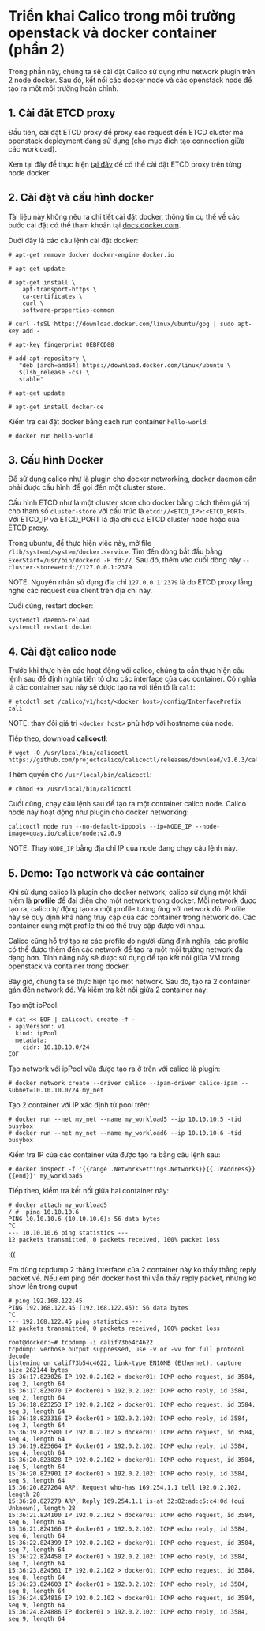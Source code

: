 # Triển khai Calico trong môi trường openstack và docker container (phần 2)

Trong phần này, chúng ta sẽ cài đặt Calico sử dụng như network plugin trên 2 node docker. Sau đó, kết nối các docker node và các openstack node để tạo ra một môi trường hoàn chỉnh.

## 1. Cài đặt ETCD proxy
Đầu tiên, cài đặt ETCD proxy để proxy các request đến ETCD cluster mà openstack deployment đang sử dụng (cho mục đích tạo connection giữa các workload).

Xem tại đây để thực hiện [tại đây](https://github.com/huynhducbk95/networking_document/blob/master/Calico_Document/calico_install.md#2-c%C3%A0i-%C4%91%E1%BA%B7t-etcd-cluster) để có thể cài đặt ETCD proxy trên từng node docker.

## 2. Cài đặt và cấu hình docker
Tài liệu này không nêu ra chi tiết cài đặt docker, thông tin cụ thể về các bước cài đặt có thể tham khoản tại [docs.docker.com](https://docs.docker.com/).

Dưới đây là các câu lệnh cài đặt docker:
```
# apt-get remove docker docker-engine docker.io

# apt-get update

# apt-get install \
    apt-transport-https \
    ca-certificates \
    curl \
    software-properties-common

# curl -fsSL https://download.docker.com/linux/ubuntu/gpg | sudo apt-key add -

# apt-key fingerprint 0EBFCD88

# add-apt-repository \
   "deb [arch=amd64] https://download.docker.com/linux/ubuntu \
   $(lsb_release -cs) \
   stable"

# apt-get update

# apt-get install docker-ce
```

Kiểm tra cài đặt docker bằng cách run container `hello-world`:

```
# docker run hello-world
```

## 3. Cấu hình Docker
Để sử dụng calico như là plugin cho docker networking, docker daemon cần phải được cấu hình để gọi đến một cluster store.

Cấu hình ETCD như là một cluster store cho docker bằng cách thêm giá trị cho tham số `cluster-store` với cấu trúc là `etcd://<ETCD_IP>:<ETCD_PORT>`. Với ETCD_IP và ETCD_PORT là địa chỉ của ETCD cluster node hoặc của ETCD proxy.

Trong ubuntu, để thực hiện việc này, mở file `/lib/systemd/system/docker.service`. Tìm đến dòng bắt đầu bằng `ExecStart=/usr/bin/dockerd -H fd://`. Sau đó, thêm vào cuối dòng này `--cluster-store=etcd://127.0.0.1:2379`

NOTE: Nguyên nhân sử dụng địa chỉ `127.0.0.1:2379` là do ETCD proxy lắng nghe các request của client trên địa chỉ này.

Cuối cùng, restart docker:

```
systemctl daemon-reload
systemctl restart docker
```

## 4. Cài đặt calico node

Trước khi thực hiện các hoạt động với calico, chúng ta cần thực hiện câu lệnh sau để định nghĩa tiền tố cho các interface của các container. Có nghĩa là các container sau này sẽ được tạo ra với tiền tố là `cali`:

```
# etcdctl set /calico/v1/host/<docker_host>/config/InterfacePrefix cali
```

NOTE: thay đổi giá trị `<docker_host>` phù hợp với hostname của node.

Tiếp theo, download **calicoctl**:

```
# wget -O /usr/local/bin/calicoctl https://github.com/projectcalico/calicoctl/releases/download/v1.6.3/calicoctl
```

Thêm quyền cho `/usr/local/bin/calicoctl`:

```
# chmod +x /usr/local/bin/calicoctl
```

Cuối cùng, chạy câu lệnh sau để tạo ra một container calico node. Calico node này hoạt động như plugin cho docker networking:

```
calicoctl node run --no-default-ippools --ip=NODE_IP --node-image=quay.io/calico/node:v2.6.9
```

NOTE: Thay `NODE_IP` bằng địa chỉ IP của node đang chạy câu lệnh này.

## 5. Demo: Tạo network và các container

Khi sử dụng calico là plugin cho docker network, calico sử dụng một khái niệm là **profile** để đại diện cho một network trong docker. Mỗi network được tạo ra, calico tự động tạo ra một profile tương ứng với network đó. Profile này sẽ quy định khả năng truy cập của các container trong network đó. Các container cùng một profile thì có thể truy cập được với nhau.

Calico cũng hỗ trợ tạo ra các profile do người dùng định nghĩa, các profile có thể được thêm đến các network để tạo ra một môi trường network đa dạng hơn. Tính năng này sẽ được sử dụng để tạo kết nối giữa VM trong openstack và container trong docker.

Bây giờ, chúng ta sẽ thực hiện tạo một network. Sau đó, tạo ra 2 container gán đến network đó. Và kiểm tra kết nối giứa 2 container này:

Tạo một ipPool:

```
# cat << EOF | calicoctl create -f -
- apiVersion: v1
  kind: ipPool
  metadata:
    cidr: 10.10.10.0/24
EOF
```

Tạo network với ipPool vừa được tạo ra ở trên với calico là plugin:

```
# docker network create --driver calico --ipam-driver calico-ipam --subnet=10.10.10.0/24 my_net
```

Tạo 2 container với IP xác định từ pool trên:

```
# docker run --net my_net --name my_workload5 --ip 10.10.10.5 -tid busybox
# docker run --net my_net --name my_workload6 --ip 10.10.10.6 -tid busybox
```

Kiểm tra IP của các container vừa được tạo ra bằng câu lệnh sau:

```
# docker inspect -f '{{range .NetworkSettings.Networks}}{{.IPAddress}}{{end}}' my_workload5
```

Tiếp theo, kiểm tra kết nối giữa hai container này:
```
# docker attach my_workload5
/ #  ping 10.10.10.6
PING 10.10.10.6 (10.10.10.6): 56 data bytes
^C
--- 10.10.10.6 ping statistics ---
12 packets transmitted, 0 packets received, 100% packet loss
```

:((

Em dùng tcpdump 2 thằng interface của 2 container này ko thấy thằng reply packet về.
Nếu em ping đến docker host thì vẫn thấy reply packet, nhưng ko show lên trong ouput

```
# ping 192.168.122.45
PING 192.168.122.45 (192.168.122.45): 56 data bytes
^C
--- 192.168.122.45 ping statistics ---
12 packets transmitted, 0 packets received, 100% packet loss
```
```
root@docker:~# tcpdump -i calif73b54c4622
tcpdump: verbose output suppressed, use -v or -vv for full protocol decode
listening on calif73b54c4622, link-type EN10MB (Ethernet), capture size 262144 bytes
15:36:17.823026 IP 192.0.2.102 > docker01: ICMP echo request, id 3584, seq 2, length 64
15:36:17.823070 IP docker01 > 192.0.2.102: ICMP echo reply, id 3584, seq 2, length 64
15:36:18.823253 IP 192.0.2.102 > docker01: ICMP echo request, id 3584, seq 3, length 64
15:36:18.823316 IP docker01 > 192.0.2.102: ICMP echo reply, id 3584, seq 3, length 64
15:36:19.823580 IP 192.0.2.102 > docker01: ICMP echo request, id 3584, seq 4, length 64
15:36:19.823664 IP docker01 > 192.0.2.102: ICMP echo reply, id 3584, seq 4, length 64
15:36:20.823828 IP 192.0.2.102 > docker01: ICMP echo request, id 3584, seq 5, length 64
15:36:20.823901 IP docker01 > 192.0.2.102: ICMP echo reply, id 3584, seq 5, length 64
15:36:20.827264 ARP, Request who-has 169.254.1.1 tell 192.0.2.102, length 28
15:36:20.827279 ARP, Reply 169.254.1.1 is-at 32:82:ad:c5:c4:0d (oui Unknown), length 28
15:36:21.824100 IP 192.0.2.102 > docker01: ICMP echo request, id 3584, seq 6, length 64
15:36:21.824166 IP docker01 > 192.0.2.102: ICMP echo reply, id 3584, seq 6, length 64
15:36:22.824399 IP 192.0.2.102 > docker01: ICMP echo request, id 3584, seq 7, length 64
15:36:22.824458 IP docker01 > 192.0.2.102: ICMP echo reply, id 3584, seq 7, length 64
15:36:23.824561 IP 192.0.2.102 > docker01: ICMP echo request, id 3584, seq 8, length 64
15:36:23.824603 IP docker01 > 192.0.2.102: ICMP echo reply, id 3584, seq 8, length 64
15:36:24.824816 IP 192.0.2.102 > docker01: ICMP echo request, id 3584, seq 9, length 64
15:36:24.824886 IP docker01 > 192.0.2.102: ICMP echo reply, id 3584, seq 9, length 64

```
